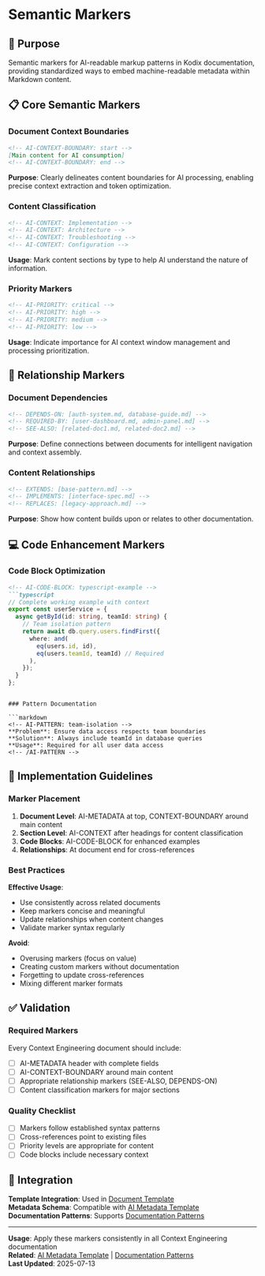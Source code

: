 # Semantic Markers

<!-- AI-METADATA:
category: patterns
complexity: intermediate
updated: 2025-07-13
claude-ready: true
priority: medium
token-optimized: true
audience: developers
ai-context-weight: medium
-->

<!-- AI-CONTEXT-BOUNDARY: start -->

## 🎯 Purpose

Semantic markers for AI-readable markup patterns in Kodix documentation, providing standardized ways to embed machine-readable metadata within Markdown content.

## 📋 Core Semantic Markers

### Document Context Boundaries

```markdown
<!-- AI-CONTEXT-BOUNDARY: start -->
[Main content for AI consumption]
<!-- AI-CONTEXT-BOUNDARY: end -->
```

**Purpose**: Clearly delineates content boundaries for AI processing, enabling precise context extraction and token optimization.

### Content Classification

```markdown
<!-- AI-CONTEXT: Implementation -->
<!-- AI-CONTEXT: Architecture -->
<!-- AI-CONTEXT: Troubleshooting -->
<!-- AI-CONTEXT: Configuration -->
```

**Usage**: Mark content sections by type to help AI understand the nature of information.

### Priority Markers

```markdown
<!-- AI-PRIORITY: critical -->
<!-- AI-PRIORITY: high -->
<!-- AI-PRIORITY: medium -->
<!-- AI-PRIORITY: low -->
```

**Usage**: Indicate importance for AI context window management and processing prioritization.

## 🔗 Relationship Markers

### Document Dependencies

```markdown
<!-- DEPENDS-ON: [auth-system.md, database-guide.md] -->
<!-- REQUIRED-BY: [user-dashboard.md, admin-panel.md] -->
<!-- SEE-ALSO: [related-doc1.md, related-doc2.md] -->
```

**Purpose**: Define connections between documents for intelligent navigation and context assembly.

### Content Relationships

```markdown
<!-- EXTENDS: [base-pattern.md] -->
<!-- IMPLEMENTS: [interface-spec.md] -->
<!-- REPLACES: [legacy-approach.md] -->
```

**Purpose**: Show how content builds upon or relates to other documentation.

## 💻 Code Enhancement Markers

### Code Block Optimization

```markdown
<!-- AI-CODE-BLOCK: typescript-example -->
```typescript
// Complete working example with context
export const userService = {
  async getById(id: string, teamId: string) {
    // Team isolation pattern
    return await db.query.users.findFirst({
      where: and(
        eq(users.id, id),
        eq(users.teamId, teamId) // Required
      ),
    });
  }
};
```
<!-- /AI-CODE-BLOCK -->
```

### Pattern Documentation

```markdown
<!-- AI-PATTERN: team-isolation -->
**Problem**: Ensure data access respects team boundaries
**Solution**: Always include teamId in database queries
**Usage**: Required for all user data access
<!-- /AI-PATTERN -->
```

## 🎯 Implementation Guidelines

### Marker Placement

1. **Document Level**: AI-METADATA at top, CONTEXT-BOUNDARY around main content
2. **Section Level**: AI-CONTEXT after headings for content classification  
3. **Code Blocks**: AI-CODE-BLOCK for enhanced examples
4. **Relationships**: At document end for cross-references

### Best Practices

**Effective Usage**:
- Use consistently across related documents
- Keep markers concise and meaningful
- Update relationships when content changes
- Validate marker syntax regularly

**Avoid**:
- Overusing markers (focus on value)
- Creating custom markers without documentation
- Forgetting to update cross-references
- Mixing different marker formats

## ✅ Validation

### Required Markers

Every Context Engineering document should include:
- [ ] AI-METADATA header with complete fields
- [ ] AI-CONTEXT-BOUNDARY around main content
- [ ] Appropriate relationship markers (SEE-ALSO, DEPENDS-ON)
- [ ] Content classification markers for major sections

### Quality Checklist

- [ ] Markers follow established syntax patterns
- [ ] Cross-references point to existing files
- [ ] Priority levels are appropriate for content
- [ ] Code blocks include necessary context

## 🔗 Integration

**Template Integration**: Used in [Document Template](../templates/document-template.md)  
**Metadata Schema**: Compatible with [AI Metadata Template](../templates/ai-metadata-template.md)  
**Documentation Patterns**: Supports [Documentation Patterns](./documentation-patterns.md)

<!-- AI-CONTEXT-BOUNDARY: end -->

---

**Usage**: Apply these markers consistently in all Context Engineering documentation  
**Related**: [AI Metadata Template](../templates/ai-metadata-template.md) | [Documentation Patterns](./documentation-patterns.md)  
**Last Updated**: 2025-07-13